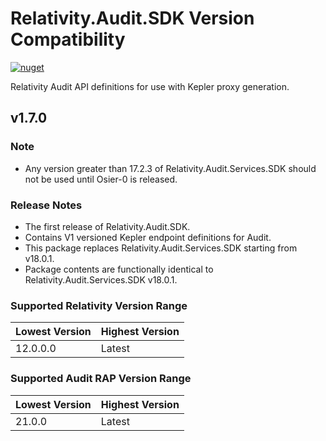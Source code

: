 # Relativity.Audit.SDK Version Compatibility

[![nuget](https://img.shields.io/nuget/v/Relativity.Audit.SDK.svg)](https://www.nuget.org/packages/Relativity.Audit.SDK/)

Relativity Audit API definitions for use with Kepler proxy generation.

## v1.7.0

### Note
* Any version greater than 17.2.3 of Relativity.Audit.Services.SDK should not be used until Osier-0 is released. 

### Release Notes
* The first release of Relativity.Audit.SDK.
* Contains V1 versioned Kepler endpoint definitions for Audit.
* This package replaces Relativity.Audit.Services.SDK starting from v18.0.1.
* Package contents are functionally identical to Relativity.Audit.Services.SDK v18.0.1.

### Supported Relativity Version Range

Lowest Version | Highest Version
--- | ---
12.0.0.0 | Latest

### Supported Audit RAP Version Range

Lowest Version | Highest Version
--- | ---
21.0.0 | Latest

